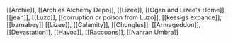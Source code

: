 [[Archie]], [[Archies Alchemy Depo]], [[Lizee]], [[Ogan and Lizee's Home]], [[jean]], [[Luzo]], [[corruption or poison from Luzo]], [[kessigs expance]], [[barnabey]]
[[Lizee]], [[Calamity]], [[Chongles]], [[Armageddon]], [[Devastation]], [[Havoc]], [[Raccoons]], [[Nahran Umbra]]